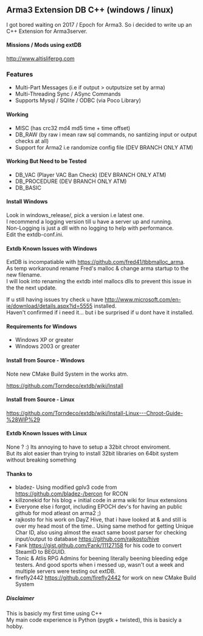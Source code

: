 ## Arma3 Extension DB  C++ (windows / linux)

I got bored waiting on 2017 / Epoch for Arma3.
So i decided to write up an C++ Extension for Arma3server.


#### Missions / Mods using extDB
http://www.altisliferpg.com  


### Features

 - Multi-Part Messages (i.e if output > outputsize set by arma)
 - Multi-Threading Sync / ASync Commands
 - Supports Mysql / SQlite / ODBC  (via Poco Library)


#### Working

 - MISC (has crc32 md4 md5 time + time offset)
 - DB_RAW (by raw i mean raw sql commands, no santizing input or output checks at all)
 - Support for Arma2 i.e randomize config file (DEV BRANCH ONLY ATM)


#### Working But Need to be Tested

 - DB_VAC (Player VAC Ban Check)  (DEV BRANCH ONLY ATM)
 - DB_PROCEDURE (DEV BRANCH ONLY ATM)
 - DB_BASIC


#### Install Windows
Look in windows_release/, pick a version i.e latest one.  
I recommend a logging version till u have a server up and running.  
Non-Logging is just a dll with no logging to help with performance.  
Edit the extdb-conf.ini. 

#### Extdb Known Issues with Windows
   ExtDB is incompatiable with https://github.com/fred41/tbbmalloc_arma.  
       As temp workaround rename Fred's malloc & change arma startup to the new filename.  
       I will look into renaming the extdb intel mallocs dlls to prevent this issue in the the next update.  
       
   If u still having issues try check u have http://www.microsoft.com/en-ie/download/details.aspx?id=5555 installed.  
       Haven't confirmed if i need it... but i be surprised if u dont have it installed.  

#### Requirements for Windows

 - Windows XP or greater
 - Windows 2003 or greater


#### Install from Source - Windows
Note new CMake Build System in the works atm.

https://github.com/Torndeco/extdb/wiki/Install

#### Install from Source - Linux
https://github.com/Torndeco/extdb/wiki/Install-Linux---Chroot-Guide-%28WIP%29

#### Extdb Known Issues with Linux

   None ? :) 
   Its annoying to have to setup a 32bit chroot enviroment.  
   But its alot easier than trying to install 32bit libraries on 64bit system without breaking something


#### Thanks to

 - bladez- Using modified gplv3 code from https://github.com/bladez-/bercon for RCON
 - killzonekid for his blog + initial code in arma wiki for linux extensions
 - Everyone else i forgot, including EPOCH dev's for having an public github for mod atleast on arma2 ;)
 - rajkosto for his work on DayZ Hive, that i have looked at & and still is over my head most of the time..   Using same method for getting Unique Char ID, also using almost the exact same boost parser for checking input/output to database   https://github.com/rajkosto/hive
 - Fank https://gist.github.com/Fank/11127158 for his code to convert SteamID to BEGUID.
 - Tonic & Atlis RPG Admins for beening literally beening bleeding edge testers. And good sports when i messed up, wasn't out a week and multiple servers were testing out extDB.
 - firefly2442 https://github.com/firefly2442 for work on new CMake Build System


##### Disclaimer
This is basicly my first time using C++  
My main code experience is Python (pygtk + twisted), this is basicly a hobby.

